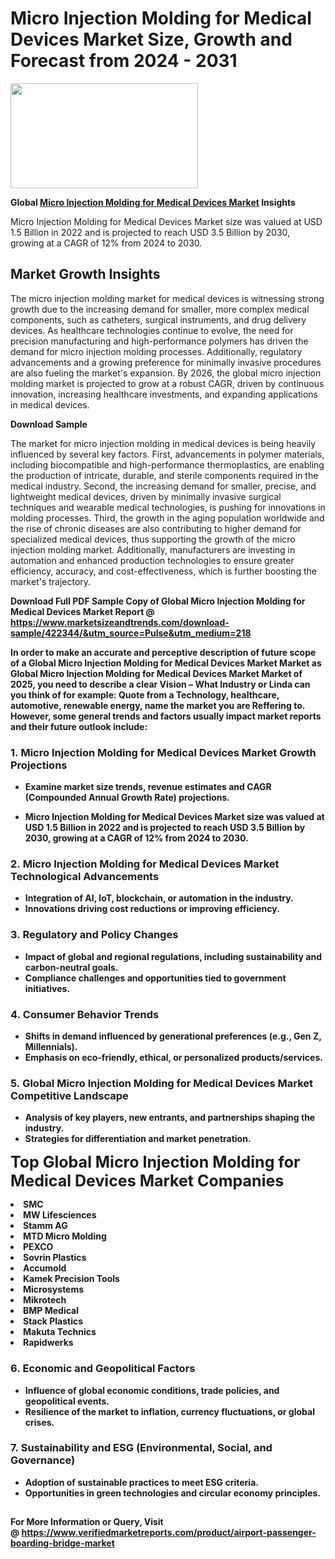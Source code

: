 <H1>Micro Injection Molding for Medical Devices Market Size, Growth and Forecast from 2024 - 2031</H1><img class="aligncenter size-medium wp-image-584254" src="https://thirdeyenews.in/wp-content/uploads/2024/09/Global-Market-Research-300x168.jpeg" alt="" width="300" height="168" /><p><strong>Global&nbsp;<a href="https://www.marketsizeandtrends.com/download-sample/422344/&amp;utm_source=Pulse&amp;utm_medium=218">Micro Injection Molding for Medical Devices Market</a> Insights</strong></p><p>Micro Injection Molding for Medical Devices Market size was valued at USD 1.5 Billion in 2022 and is projected to reach USD 3.5 Billion by 2030, growing at a CAGR of 12% from 2024 to 2030.</p><p><h2>Market Growth Insights</h2> <p>The micro injection molding market for medical devices is witnessing strong growth due to the increasing demand for smaller, more complex medical components, such as catheters, surgical instruments, and drug delivery devices. As healthcare technologies continue to evolve, the need for precision manufacturing and high-performance polymers has driven the demand for micro injection molding processes. Additionally, regulatory advancements and a growing preference for minimally invasive procedures are also fueling the market's expansion. By 2026, the global micro injection molding market is projected to grow at a robust CAGR, driven by continuous innovation, increasing healthcare investments, and expanding applications in medical devices.</p> <p><strong>Download Sample</strong></p> <p>The market for micro injection molding in medical devices is being heavily influenced by several key factors. First, advancements in polymer materials, including biocompatible and high-performance thermoplastics, are enabling the production of intricate, durable, and sterile components required in the medical industry. Second, the increasing demand for smaller, precise, and lightweight medical devices, driven by minimally invasive surgical techniques and wearable medical technologies, is pushing for innovations in molding processes. Third, the growth in the aging population worldwide and the rise of chronic diseases are also contributing to higher demand for specialized medical devices, thus supporting the growth of the micro injection molding market. Additionally, manufacturers are investing in automation and enhanced production technologies to ensure greater efficiency, accuracy, and cost-effectiveness, which is further boosting the market's trajectory. <p><strong></p><p><span class=""><strong>Download Full PDF Sample Copy of Global Micro Injection Molding for Medical Devices Market Report</strong> @ <a href="https://www.marketsizeandtrends.com/download-sample/422344/&amp;utm_source=Pulse&amp;utm_medium=218" target="_blank">https://www.marketsizeandtrends.com/download-sample/422344/&amp;utm_source=Pulse&amp;utm_medium=218</a></span></p><p>In order to make an accurate and perceptive description of future scope of a Global&nbsp;Micro Injection Molding for Medical Devices Market Market as Global&nbsp;Micro Injection Molding for Medical Devices Market Market of 2025, you need to describe a clear Vision &ndash; What Industry or Linda can you think of for example: Quote from a Technology, healthcare, automotive, renewable energy, name the market you are Reffering to. However, some general trends and factors usually impact market reports and their future outlook include:</p><h3>1.&nbsp;<strong>Micro Injection Molding for Medical Devices Market Growth Projections</strong></h3><ul><li>Examine market size trends, revenue estimates and CAGR (Compounded Annual Growth Rate) projections.</li><li><p>Micro Injection Molding for Medical Devices Market size was valued at USD 1.5 Billion in 2022 and is projected to reach USD 3.5 Billion by 2030, growing at a CAGR of 12% from 2024 to 2030.</p></li></ul><h3>2.&nbsp;<strong>Micro Injection Molding for Medical Devices Market Technological Advancements</strong></h3><ul><li>Integration of AI, IoT, blockchain, or automation in the industry.</li><li>Innovations driving cost reductions or improving efficiency.</li></ul><h3>3.&nbsp;<strong>Regulatory and Policy Changes</strong></h3><ul><li>Impact of global and regional regulations, including sustainability and carbon-neutral goals.</li><li>Compliance challenges and opportunities tied to government initiatives.</li></ul><h3>4.&nbsp;<strong>Consumer Behavior Trends</strong></h3><ul><li>Shifts in demand influenced by generational preferences (e.g., Gen Z, Millennials).</li><li>Emphasis on eco-friendly, ethical, or personalized products/services.</li></ul><h3>5.&nbsp;<strong>Global Micro Injection Molding for Medical Devices Market Competitive Landscape</strong></h3><ul><li>Analysis of key players, new entrants, and partnerships shaping the industry.</li><li>Strategies for differentiation and market penetration.</li></ul><p data-pm-slice="1 1 []"><span style="color: inherit; font-family: inherit; font-size: 25px;">Top Global Micro Injection Molding for Medical Devices Market Companies</span></p><div class="" data-test-id=""><p><li>SMC</li><li> MW Lifesciences</li><li> Stamm AG</li><li> MTD Micro Molding</li><li> PEXCO</li><li> Sovrin Plastics</li><li> Accumold</li><li> Kamek Precision Tools</li><li> Microsystems</li><li> Mikrotech</li><li> BMP Medical</li><li> Stack Plastics</li><li> Makuta Technics</li><li> Rapidwerks</li></p></div><h3>6.&nbsp;<strong>Economic and Geopolitical Factors</strong></h3><ul><li>Influence of global economic conditions, trade policies, and geopolitical events.</li><li>Resilience of the market to inflation, currency fluctuations, or global crises.</li></ul><h3>7.&nbsp;<strong>Sustainability and ESG (Environmental, Social, and Governance)</strong></h3><ul><li>Adoption of sustainable practices to meet ESG criteria.</li><li>Opportunities in green technologies and circular economy principles.</li></ul><h2><strong style="font-size: 14px;">For More Information or Query, Visit @&nbsp;</strong><a style="background-color: #ffffff; font-size: 14px;" href="https://www.marketsizeandtrends.com/report/micro-injection-molding-for-medical-devices-market/" target="_blank">https://www.verifiedmarketreports.com/product/airport-passenger-boarding-bridge-market</a></h2>
